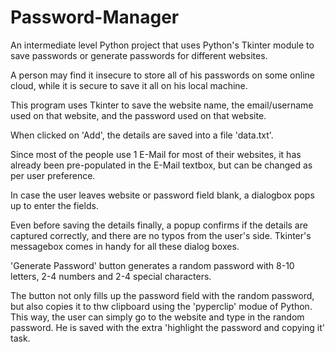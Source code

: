 # Password-Manager

An intermediate level Python project that uses Python's Tkinter module to save passwords or generate passwords for different websites.

A person may find it insecure to store all of his passwords on some online cloud, while it is secure to save it all on his local machine.


This program uses Tkinter to save the website name, the email/username used on that website, and the password used on that website. 

When clicked on 'Add', the details are saved into a file 'data.txt'.


Since most of the people use 1 E-Mail for most of their websites, it has already been pre-populated in the E-Mail textbox, but can be changed as per user preference.


In case the user leaves website or password field blank, a dialogbox pops up to enter the fields.

Even before saving the details finally, a popup confirms if the details are captured correctly, and there are no typos from the user's side. Tkinter's messagebox comes in handy for all these dialog boxes.


'Generate Password' button generates a random password with 8-10 letters, 2-4 numbers and 2-4 special characters. 

The button not only fills up the password field with the random password, but also copies it to thw clipboard using the 'pyperclip' modue of Python. This way, the user can simply go to the website and type in the random password. He is saved with the extra 'highlight the password and copying it' task.
